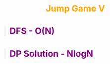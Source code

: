 # <center><b><span style="color:orange">Jump Game V</span></b></center>

> # <b><span style="color:purple">DFS - O(N)</span></b>



> # <b><span style="color:purple">DP Solution - NlogN</span></b>
